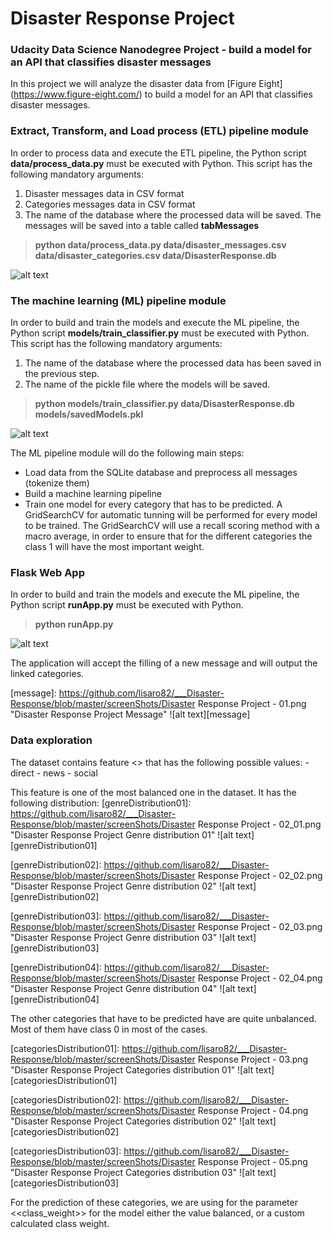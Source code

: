 # Disaster Response Project
### Udacity Data Science Nanodegree Project - build a model for an API that classifies disaster messages

In this project we will analyze the disaster data from [Figure Eight] (https://www.figure-eight.com/) to build a model for an API that classifies disaster messages.

### Extract, Transform, and Load process (ETL) pipeline module
In order to process data and execute the ETL pipeline, the Python script **data/process_data.py** must be executed with Python. This script has the following mandatory arguments:
   1. Disaster messages data in CSV format
   2. Categories messages data in CSV format
   3. The name of the database where the processed data will be saved. The messages will be saved into a table called **tabMessages**

> **python data/process_data.py data/disaster_messages.csv data/disaster_categories.csv data/DisasterResponse.db**

[exampleETL]: https://github.com/lisaro82/___Disaster-Response/blob/master/screenShots/Execute_ETL_Pipeline.png "Example ETL execution"
![alt text][exampleETL]

### The machine learning (ML) pipeline module
In order to build and train the models and execute the ML pipeline, the Python script **models/train_classifier.py** must be executed with Python. This script has the following mandatory arguments:
   1. The name of the database where the processed data has been saved in the previous step.
   2. The name of the pickle file where the models will be saved.
   
> **python models/train_classifier.py data/DisasterResponse.db models/savedModels.pkl**

[exampleML]: https://github.com/lisaro82/___Disaster-Response/blob/master/screenShots/Execute_ML_Pipeline.png "Example ML execution"
![alt text][exampleML]

The ML pipeline module will do the following main steps:
   - Load data from the SQLite database and preprocess all messages (tokenize them)
   - Build a machine learning pipeline
   - Train one model for every category that has to be predicted. A GridSearchCV for automatic tunning will be performed for every model to be trained. The GridSearchCV will use a recall scoring method with a macro average, in order to ensure that for the different categories the class 1 will have the most important weight.
   
### Flask Web App
In order to build and train the models and execute the ML pipeline, the Python script **runApp.py** must be executed with Python. 
   
> **python runApp.py**

[exampleApp]: https://github.com/lisaro82/___Disaster-Response/blob/master/screenShots/Execute_Flask_Application.png "Example Flask Application execution"
![alt text][exampleApp]

The application will accept the filling of a new message and will output the linked categories.

[message]: https://github.com/lisaro82/___Disaster-Response/blob/master/screenShots/Disaster Response Project - 01.png "Disaster Response Project Message"
![alt text][message]
   
### Data exploration
The dataset contains feature <<genre>> that has the following possible values:
    - direct
    - news
    - social

This feature is one of the most balanced one in the dataset. It has the following distribution:
[genreDistribution01]: https://github.com/lisaro82/___Disaster-Response/blob/master/screenShots/Disaster Response Project - 02_01.png "Disaster Response Project Genre distribution 01"
![alt text][genreDistribution01]

[genreDistribution02]: https://github.com/lisaro82/___Disaster-Response/blob/master/screenShots/Disaster Response Project - 02_02.png "Disaster Response Project Genre distribution 02"
![alt text][genreDistribution02]

[genreDistribution03]: https://github.com/lisaro82/___Disaster-Response/blob/master/screenShots/Disaster Response Project - 02_03.png "Disaster Response Project Genre distribution 03"
![alt text][genreDistribution03]

[genreDistribution04]: https://github.com/lisaro82/___Disaster-Response/blob/master/screenShots/Disaster Response Project - 02_04.png "Disaster Response Project Genre distribution 04"
![alt text][genreDistribution04]

The other categories that have to be predicted have are quite unbalanced. Most of them have class 0 in most of the cases.

[categoriesDistribution01]: https://github.com/lisaro82/___Disaster-Response/blob/master/screenShots/Disaster Response Project - 03.png "Disaster Response Project Categories distribution 01"
![alt text][categoriesDistribution01]

[categoriesDistribution02]: https://github.com/lisaro82/___Disaster-Response/blob/master/screenShots/Disaster Response Project - 04.png "Disaster Response Project Categories distribution 02"
![alt text][categoriesDistribution02]

[categoriesDistribution03]: https://github.com/lisaro82/___Disaster-Response/blob/master/screenShots/Disaster Response Project - 05.png "Disaster Response Project Categories distribution 03"
![alt text][categoriesDistribution03]

For the prediction of these categories, we are using for the parameter <<class_weight>> for the model either the value balanced, or a custom calculated class weight.